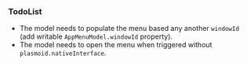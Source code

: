 ### TodoList

* The model needs to populate the menu based any another `windowId` (add writable `AppMenuModel.windowId` property).
* The model needs to open the menu when triggered without `plasmoid.nativeInterface`.

